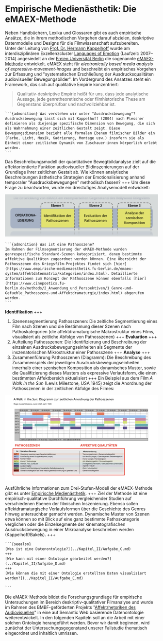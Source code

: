 # Empirische Medienästhetik: Die eMAEX-Methode

Neben Handbüchern, Lexika und Glossaren gibt es auch empirische Ansätze, die in ihrem methodischen Vorgehen darauf abzielen, deskriptive Datenmodelle und Designs für die Filmwissenschaft aufzubereiten. <br>
Unter der Leitung von [Prof. Dr. Hermann Kappelhoff](https://www.cinepoetics.fu-berlin.de/about/sprecher/kappelhoff/index.html) wurde am interdisziplinären Exzellenzcluster [Languages of Emotion](http://www.loe.fu-berlin.de/) (Laufzeit: 2007–2014) angesiedelt an der [Freien Universität Berlin](https://www.fu-berlin.de/) die sogenannte [eMAEX-Methode](https://www.empirische-medienaesthetik.fu-berlin.de/) entwickelt. eMAEX steht für *electronically based media analysis of expressive-movement-images* und beschreibt ein empirisches Vorgehen zur Erfassung und "systematischen Erschließung der Ausdrucksqualitäten audiovisueller Bewegungsbilder". Im Vordergrund des Ansatzes steht ein Framework, das sich auf qualitative Empirie konzentriert:

>Qualitativ-deskriptive Empirie heißt für uns, dass jede analytische Aussage, jede genretheoretische oder filmhistorische These am Gegenstand überprüfbar und nachvollziehbar ist.

````{margin}
```{admonition} Was verstehen wir unter "Ausdrucksbewegung"?
Ausdrucksbewegung lässt sich mit Kappelhoff (2004) nach Plessner definieren als diejenige spezifische Dimension von Bewegung, die sich als Wahrnehmung einer zeitlichen Gestalt zeigt. Diese Bewegungsdimension bezieht alle formalen Ebenen filmischer Bilder ein (Farbe, Licht, Musik, Kadrierung, Montage usw.) insofern sie als Einheit einer zeitlichen Dynamik von Zuschauer:innen körperlich erlebt werden.
```
````

Das Beschreibungsmodell der quantitativen Bewegtbildanalyse zielt auf die affektorientierte Funktion audiovisueller Bildinszenierungen auf der Grundlage ihrer zeitlichen Gestalt ab. Wie können analytische Beschreibungen ästhetische Strategien der Emotionalisierung anhand temporaler "Ausdrucksbewegungen" methodisch fassen?
+++
Um diese Frage zu beantworten, wurde ein dreistufiges Analysemodell entwickelt:

![screenshot-emaex-01](../assets/eMAEX-Dreistufenmodell.png)

````{margin}
```{admonition} Was ist eine Pathosszene?
Im Rahmen der Filmsegmentierung der eMAEX-Methode wurden genrespezifische Standard-Szenen kategorisiert, denen bestimmte affektive Qualitäten zugeordnet werden können. Eine Übersicht der Pathosszenen des Kriegsfilm-Projektes findet sich [hier](https://www.empirische-medienaesthetik.fu-berlin.de/emaex-system/affektdatenmatrix/kategorien/index.html). Detaillierte Informationen zum Konzept der Pathosszene können ebenfalls [hier](https://www.cinepoetics.fu-berlin.de/methods/2_Anwendung_und_Perspektiven/1_Genre-und-Gefuehle_Pathosszene-und-Affektdramaturgie/index.html) abgerufen werden. 
```
````
 
**Identifikation**
+++
1. Szenensegmentierung Pathosszenen: Die zeitliche Segmentierung eines Film nach Szenen und die Bestimmung dieser Szenen nach Pathoskategorien (die affektdramaturgische Makrostruktur eines Films, visualisiert als zeitliche Abfolge von Pathosszenen) 
+++
**Evaluation**
+++
2. Aufteilung Pathosszenen: Die Identifizierung und Beschreibung der einzelnen Ausdrucksbewegungseinheiten als Segmente der inszenatorischen Mikrostruktur einer Pathosszene
+++
**Analyse**
+++
3. Zusammenführung Pathosszenen (Diagramm): Die Beschreibung des Zusammenspiels der jeweiligen Ausdrucksbewegungseinheiten innerhalb einer szenischen Komposition als dynamisches Muster, sowie die Qualifizierung dieses Musters als expressive Verlaufsform, die einen bestimmten Affektbereich aktualisiert
+++
Ein Beispiel aus dem Film *A Walk in the Sun* (Lewis Milestone, USA 1945) zeigt die Anordnung der Pathosszenen in der zeitlichen Abfolge des Filmes:

![screenshot-emaex-01](../assets/eMAEX-Pathosszene-Abfolge.png)

Ausführliche Informationen zum Drei-Stufen-Modell der eMAEX-Methode gibt es unter [Empirische Medienästhetik](https://www.empirische-medienaesthetik.fu-berlin.de/emaex-system/emaex_kurzversion/entwicklung_emaex/03_drei_ebenen_modell/index.html).
+++
Ziel der Methode ist eine empirisch-qualitative Durchführung vergleichender Studien auf verschiedenen Ebenen der filmischen Inszenierung. Ebenso sollen affektdramaturgische Verlaufsformen über die Geschichte des Genres hinweg untersuchbar gemacht werden. Dynamische Muster von Szenen etwa können so mit Blick auf eine ganz bestimmte Pathoskategorie verglichen oder die Einzelsegmente der kinematografischen Ausdrucksbewegung in einer Mikroanalyse beschrieben werden (Kappelhoff/Bakels).
+++

````{margin}
```{seealso} 
[Was ist eine Datenontologie?](../Kapitel_II/Aufgabe_C.md)
+++
[Wie kann mit einer Ontologie gearbeitet werden?](../Kapitel_II/Aufgabe_D.md)
+++
[Wie können die mit einer Ontologie erstellten Daten visualisiert werden?](../Kapitel_II/Aufgabe_E.md)

```
````


Die eMAEX-Methode bildet die Forschungsgrundlage für empirische Untersuchungen im Bereich deskriptiv-qualitativer Filmanalyse und wurde im Rahmen des BMBF-geförderten Projekts "[Affektrhetoriken des Audiovisuellen](https://www.ada.cinepoetics.fu-berlin.de/)" in eine auf Semantic Web basierende Datenontologie weiterentwickelt. In den folgenden Kapiteln soll an die Arbeit mit einer solchen Ontologie herangeführt werden. Bevor wir damit beginnen, wird zunächst der Untersuchungsgegenstand unserer Fallstudie thematisch eingeordnet und inhaltlich umrissen.
